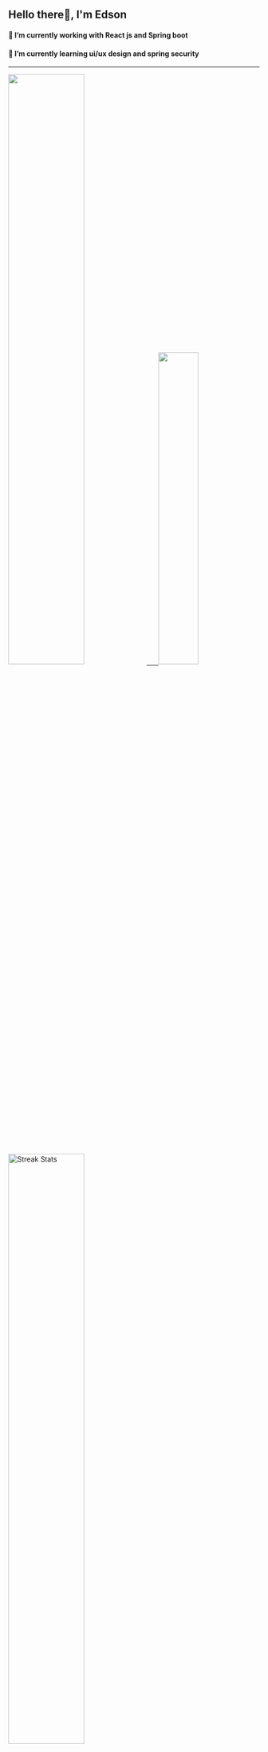 
## Hello there👋, I'm Edson 

#### 🔭 I’m currently working with React js and Spring boot 
#### 🌱 I’m currently learning ui/ux design and spring security
---
    
  

 <p align="left">
  <a href="https://github.com/EdsonNhancale">
  <img width=55% src="https://github-readme-stats.vercel.app/api?username=EdsonNhancale&show_icons=true&theme=dracula&include_all_commits=true&count_private=true"/>&nbsp;&nbsp;&nbsp;&nbsp;&nbsp;
  <img  width=40% src="https://github-readme-stats.vercel.app/api/top-langs/?username=EdsonNhancale&layout=compact&langs_count=7&theme=dracula"/>
</p>

  <p align="left">
    <a href="https://github.com/EdsonNhancale"><img width=55% alt="Streak Stats" src="https://github-readme-streak-stats.herokuapp.com/?user=EdsonNhancale&theme=dracula"/></a>
   </p>

 
 <!--START_SECTION:waka-->

```txt
From: 16 November 2022 - To: 23 July 2023

Total Time: 480 hrs 57 mins

JavaScript        371 hrs 12 mins ███████████████████▒░░░░░   77.18 %
TypeScript        45 hrs 33 mins  ██▒░░░░░░░░░░░░░░░░░░░░░░   09.47 %
Dart              14 hrs 6 mins   ▓░░░░░░░░░░░░░░░░░░░░░░░░   02.93 %
JSON              10 hrs 9 mins   ▓░░░░░░░░░░░░░░░░░░░░░░░░   02.11 %
Other             9 hrs 27 mins   ▒░░░░░░░░░░░░░░░░░░░░░░░░   01.97 %
```

<!--END_SECTION:waka-->

<div> 
  <a href="www.linkedin.com/in/edson-nhancale-7849781a6" target="_blank"><img src="https://img.shields.io/badge/-LinkedIn-%230077B5?style=for-the-badge&logo=linkedin&logoColor=white" target="_blank"></a> 

</div>

